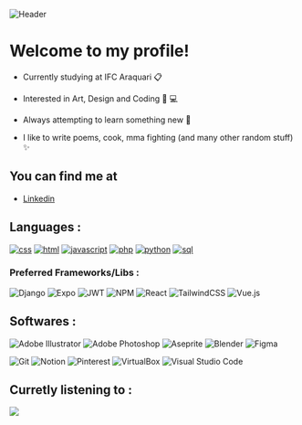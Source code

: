 ![Header](https://images-ext-2.discordapp.net/external/M_2tP15LKEdeGLz_Q1k-UTl4DkmR3uWAco3DWfqcdRc/https/i.imgur.com/cmQcrT7.png?width=1440&height=496)
# Welcome to my profile!

* Currently studying at IFC Araquari 📋

* Interested in Art, Design and Coding 🎨 💻

* Always attempting to learn something new 🍃

* I like to write poems, cook, mma fighting (and many other random stuff) ✨

## You can find me at
* <a color="red" href="https://www.linkedin.com/in/gustavo-de-paula-gorges-422214268/">Linkedin</a>

## Languages :
[![css](https://skillicons.dev/icons?i=css)](https://skillicons.dev)
[![html](https://skillicons.dev/icons?i=html)](https://skillicons.dev)
[![javascript](https://skillicons.dev/icons?i=js)](https://skillicons.dev)
[![php](https://skillicons.dev/icons?i=php)](https://skillicons.dev)
[![python](https://skillicons.dev/icons?i=py)](https://skillicons.dev)
[![sql](https://skillicons.dev/icons?i=mysql)](https://skillicons.dev)


### Preferred Frameworks/Libs :
![Django](https://img.shields.io/badge/django-%23092E20.svg?style=for-the-badge&logo=django&logoColor=white)
![Expo](https://img.shields.io/badge/expo-1C1E24?style=for-the-badge&logo=expo&logoColor=#D04A37)
![JWT](https://img.shields.io/badge/JWT-black?style=for-the-badge&logo=JSON%20web%20tokens)
![NPM](https://img.shields.io/badge/NPM-%23CB3837.svg?style=for-the-badge&logo=npm&logoColor=white)
![React](https://img.shields.io/badge/react-%2320232a.svg?style=for-the-badge&logo=react&logoColor=%2361DAFB)
![TailwindCSS](https://img.shields.io/badge/tailwindcss-%2338B2AC.svg?style=for-the-badge&logo=tailwind-css&logoColor=white)
![Vue.js](https://img.shields.io/badge/vuejs-%2335495e.svg?style=for-the-badge&logo=vuedotjs&logoColor=%234FC08D)


## Softwares :
![Adobe Illustrator](https://img.shields.io/badge/adobe%20illustrator-%23FF9A00.svg?style=for-the-badge&logo=adobe%20illustrator&logoColor=white)
![Adobe Photoshop](https://img.shields.io/badge/adobe%20photoshop-%2331A8FF.svg?style=for-the-badge&logo=adobe%20photoshop&logoColor=white)
![Aseprite](https://img.shields.io/badge/Aseprite-FFFFFF?style=for-the-badge&logo=Aseprite&logoColor=#7D929E)
![Blender](https://img.shields.io/badge/blender-%23F5792A.svg?style=for-the-badge&logo=blender&logoColor=white)
![Figma](https://img.shields.io/badge/figma-%23F24E1E.svg?style=for-the-badge&logo=figma&logoColor=white)

![Git](https://img.shields.io/badge/git-%23F05033.svg?style=for-the-badge&logo=git&logoColor=white)
![Notion](https://img.shields.io/badge/Notion-%23000000.svg?style=for-the-badge&logo=notion&logoColor=white)
![Pinterest](https://img.shields.io/badge/Pinterest-%23E60023.svg?style=for-the-badge&logo=Pinterest&logoColor=white)
![VirtualBox](https://img.shields.io/badge/VirtualBox-21416b?style=for-the-badge&logo=VirtualBox&logoColor=white)
![Visual Studio Code](https://img.shields.io/badge/Visual%20Studio%20Code-0078d7.svg?style=for-the-badge&logo=visual-studio-code&logoColor=white)


## Curretly listening to :
<p align="left">
  <a href="(https://spotify-recently-played-readme.vercel.app/api?user=98sxfxj2y7k7vzye4qo05kntf%22%3E)">
    <img src="https://spotify-recently-played-readme.vercel.app/api?user=98sxfxj2y7k7vzye4qo05kntf" />
  </a>
</p>
